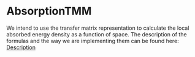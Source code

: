 # AbsorptionTMM
We intend to use the transfer matrix representation to calculate the local absorbed energy density as a function of space. 
The description of the formulas and the way we are implementing them can be found here: [Description](https://github.com/udcm-su/AbsorbtionTMM/blob/master/Description/LocalAbsorbitonTMM.pdf)



